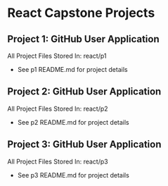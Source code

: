 # React Capstone Projects

## Project 1: GitHub User Application
All Project Files Stored In: react/p1
  * See p1 README.md for project details

## Project 2: GitHub User Application
All Project Files Stored In: react/p2
  * See p2 README.md for project details

## Project 3: GitHub User Application
All Project Files Stored In: react/p3
  * See p3 README.md for project details